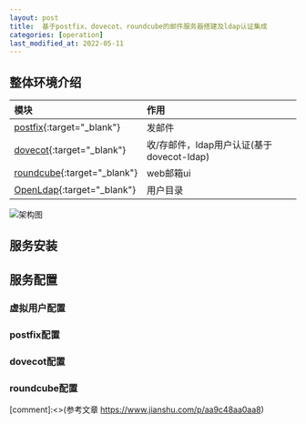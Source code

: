 ```yaml
---
layout: post
title:  基于postfix、dovecot、roundcube的邮件服务器搭建及ldap认证集成
categories: [operation]
last_modified_at: 2022-05-11
---
```


## 整体环境介绍

|模块|作用|
|:---|:---|
|[postfix](http://www.postfix.org/){:target="_blank"}|发邮件|
|[dovecot](https://www.dovecot.org/){:target="_blank"}|收/存邮件，ldap用户认证(基于dovecot-ldap)|
|[roundcube](https://roundcube.net/){:target="_blank"}|web邮箱ui|
|[OpenLdap](https://www.openldap.org/){:target="_blank"}|用户目录|

![架构图](https://cdn.jsdelivr.net/gh/PasseRR/passerr.github.io/assets/2022/05-11/architecture.png)

## 服务安装

## 服务配置

### 虚拟用户配置

### postfix配置

### dovecot配置

### roundcube配置

[comment]:<>(参考文章 https://www.jianshu.com/p/aa9c48aa0aa8)
